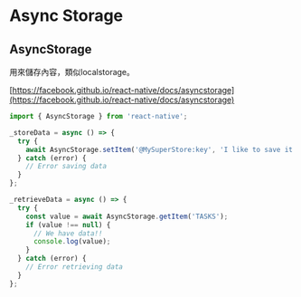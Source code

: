 # Async Storage



## AsyncStorage

用來儲存內容，類似localstorage。

[https://facebook.github.io/react-native/docs/asyncstorage](https://facebook.github.io/react-native/docs/asyncstorage)

```javascript
import { AsyncStorage } from 'react-native';

_storeData = async () => {
  try {
    await AsyncStorage.setItem('@MySuperStore:key', 'I like to save it.');
  } catch (error) {
    // Error saving data
  }
};

_retrieveData = async () => {
  try {
    const value = await AsyncStorage.getItem('TASKS');
    if (value !== null) {
      // We have data!!
      console.log(value);
    }
  } catch (error) {
    // Error retrieving data
  }
};
```

